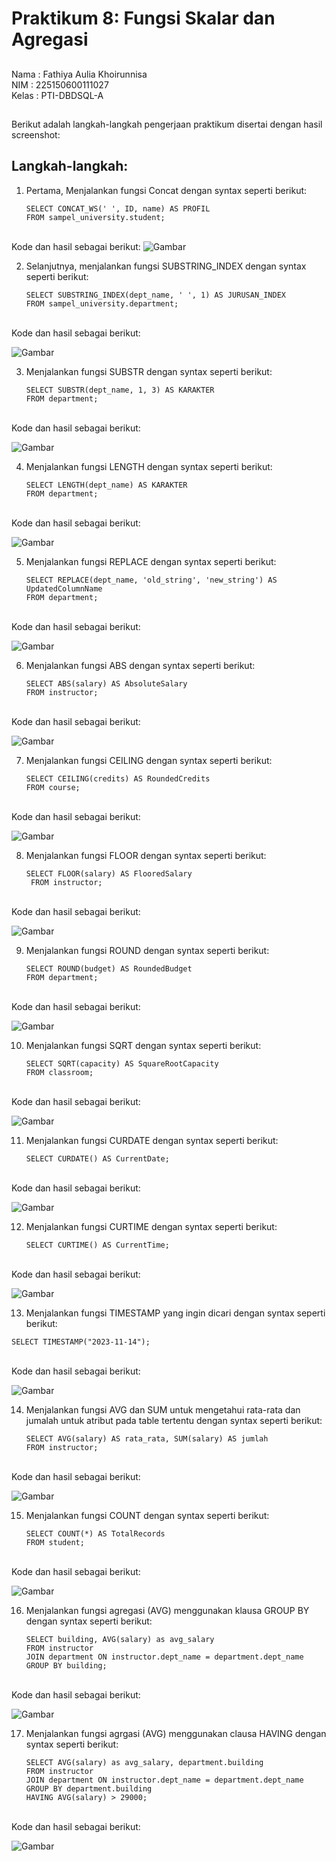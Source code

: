 # Praktikum 8: Fungsi Skalar dan Agregasi
##
Nama        : Fathiya Aulia Khoirunnisa
<br>NIM     : 225150600111027
<br>Kelas   :   PTI-DBDSQL-A
## 
Berikut adalah langkah-langkah pengerjaan praktikum disertai dengan hasil screenshot:
##
## Langkah-langkah:
1. Pertama, Menjalankan fungsi Concat dengan syntax seperti berikut:
    ```
    SELECT CONCAT_WS(' ', ID, name) AS PROFIL
    FROM sampel_university.student;
    ```
<br>Kode dan hasil sebagai berikut:
![Gambar](https://github.com/hongi1t/PrakSQL/blob/main/Screenshot%20(197).png)

2.  Selanjutnya, menjalankan fungsi SUBSTRING_INDEX dengan syntax seperti berikut:
    ```
    SELECT SUBSTRING_INDEX(dept_name, ' ', 1) AS JURUSAN_INDEX
    FROM sampel_university.department;
    ```
<br>Kode dan hasil sebagai berikut:

![Gambar](https://github.com/hongi1t/PrakSQL/blob/main/Screenshot%20(199).png)

3. Menjalankan fungsi SUBSTR dengan syntax seperti berikut:
   ```
   SELECT SUBSTR(dept_name, 1, 3) AS KARAKTER
   FROM department;
   ```
<br>Kode dan hasil sebagai berikut:

![Gambar](https://github.com/hongi1t/PrakSQL/blob/main/Screenshot%20(201).png) 

4. Menjalankan fungsi LENGTH dengan syntax seperti berikut:
    ```
    SELECT LENGTH(dept_name) AS KARAKTER
    FROM department;
    ``` 
 <br>Kode dan hasil sebagai berikut:

![Gambar](https://github.com/hongi1t/PrakSQL/blob/main/Screenshot%20(203).png)

5. Menjalankan fungsi REPLACE dengan syntax seperti berikut:
    ```
    SELECT REPLACE(dept_name, 'old_string', 'new_string') AS UpdatedColumnName
    FROM department;
    ``` 
 <br>Kode dan hasil sebagai berikut:

![Gambar](https://github.com/hongi1t/PrakSQL/blob/main/Screenshot%20(205).png)

6. Menjalankan fungsi ABS dengan syntax seperti berikut:
    ```
    SELECT ABS(salary) AS AbsoluteSalary
    FROM instructor;
    ```
<br>Kode dan hasil sebagai berikut:

![Gambar](https://github.com/hongi1t/PrakSQL/blob/main/Screenshot%20(207).png)

7.  Menjalankan fungsi CEILING dengan syntax seperti berikut:
    ```
    SELECT CEILING(credits) AS RoundedCredits
    FROM course;
    ```
<br>Kode dan hasil sebagai berikut:

![Gambar](https://github.com/hongi1t/PrakSQL/blob/main/Screenshot%20(209).png)

8. Menjalankan fungsi FLOOR dengan syntax seperti berikut:
   ```
   SELECT FLOOR(salary) AS FlooredSalary
    FROM instructor;
   ```
<br>Kode dan hasil sebagai berikut:

![Gambar](https://github.com/hongi1t/PrakSQL/blob/main/Screenshot%20(211).png) 

9. Menjalankan fungsi ROUND dengan syntax seperti berikut:
    ```
    SELECT ROUND(budget) AS RoundedBudget
    FROM department;
    ``` 
 <br>Kode dan hasil sebagai berikut:

![Gambar](https://github.com/hongi1t/PrakSQL/blob/main/Screenshot%20(214).png)

10. Menjalankan fungsi SQRT dengan syntax seperti berikut:
    ```
    SELECT SQRT(capacity) AS SquareRootCapacity
    FROM classroom;
    ``` 
 <br>Kode dan hasil sebagai berikut:

![Gambar](../PraktikumSQL/ASSET/Screenshot%20(172).png)

11. Menjalankan fungsi CURDATE dengan syntax seperti berikut:
    ```
    SELECT CURDATE() AS CurrentDate;
    ```
<br>Kode dan hasil sebagai berikut:

![Gambar](https://github.com/hongi1t/PrakSQL/blob/main/Screenshot%20(216).png)

12. Menjalankan fungsi CURTIME dengan syntax seperti berikut:
    ```
    SELECT CURTIME() AS CurrentTime;
    ```
<br>Kode dan hasil sebagai berikut:

![Gambar](https://github.com/hongi1t/PrakSQL/blob/main/Screenshot%20(218).png)

13. Menjalankan fungsi TIMESTAMP yang ingin dicari dengan syntax seperti berikut:
   ```
   SELECT TIMESTAMP("2023-11-14");
   ```
<br>Kode dan hasil sebagai berikut:

![Gambar](https://github.com/hongi1t/PrakSQL/blob/main/Screenshot%20(220).png) 

14. Menjalankan fungsi AVG dan SUM untuk mengetahui rata-rata dan jumalah untuk atribut pada table tertentu dengan syntax seperti berikut:
    ```
    SELECT AVG(salary) AS rata_rata, SUM(salary) AS jumlah
    FROM instructor;
    ``` 
 <br>Kode dan hasil sebagai berikut:

![Gambar](https://github.com/hongi1t/PrakSQL/blob/main/Screenshot%20(221).png)

15. Menjalankan fungsi COUNT dengan syntax seperti berikut:
    ```
    SELECT COUNT(*) AS TotalRecords
    FROM student;
    ``` 
 <br>Kode dan hasil sebagai berikut:

![Gambar](https://github.com/hongi1t/PrakSQL/blob/main/Screenshot%20(222).png)

16.  Menjalankan fungsi agregasi (AVG) menggunakan klausa GROUP BY dengan syntax seperti berikut:
        ```
        SELECT building, AVG(salary) as avg_salary
        FROM instructor
        JOIN department ON instructor.dept_name = department.dept_name
        GROUP BY building;
        ``` 
 <br>Kode dan hasil sebagai berikut:

![Gambar](https://github.com/hongi1t/PrakSQL/blob/main/Screenshot%20(223).png)

17. Menjalankan fungsi agrgasi (AVG) menggunakan clausa HAVING dengan syntax seperti berikut:
    ```
    SELECT AVG(salary) as avg_salary, department.building
    FROM instructor
    JOIN department ON instructor.dept_name = department.dept_name
    GROUP BY department.building
    HAVING AVG(salary) > 29000;
    ``` 
 <br>Kode dan hasil sebagai berikut:

![Gambar](https://github.com/hongi1t/PrakSQL/blob/main/Screenshot%20(224).png)
